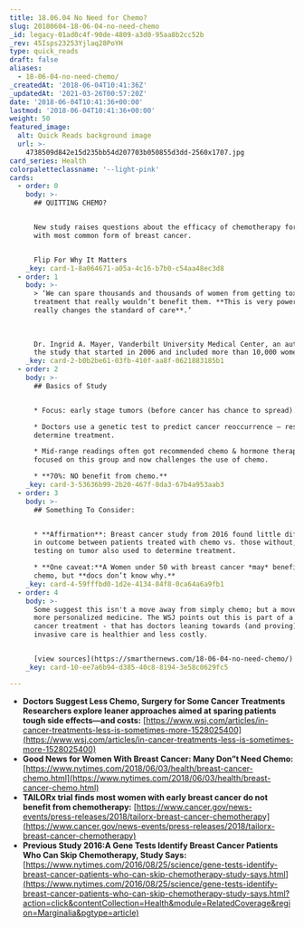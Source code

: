 ```yaml
---
title: 18.06.04 No Need for Chemo?
slug: 20180604-18-06-04-no-need-chemo
_id: legacy-01ad0c4f-90de-4809-a3d0-95aa8b2cc52b
_rev: 45Isps23253Yjlaq28PoYH
type: quick_reads
draft: false
aliases:
  - 18-06-04-no-need-chemo/
_createdAt: '2018-06-04T10:41:36Z'
_updatedAt: '2021-03-26T00:57:20Z'
date: '2018-06-04T10:41:36+00:00'
lastmod: '2018-06-04T10:41:36+00:00'
weight: 50
featured_image:
  alt: Quick Reads background image
  url: >-
    4738509d842e15d235bb54d207703b050855d3dd-2560x1707.jpg
card_series: Health
colorpaletteclassname: '--light-pink'
cards:
  - order: 0
    body: >-
      ## QUITTING CHEMO?


      New study raises questions about the efficacy of chemotherapy for women
      with most common form of breast cancer.


      Flip For Why It Matters
    _key: card-1-8a064671-a05a-4c16-b7b0-c54aa48ec3d8
  - order: 1
    body: >-
      > ‘We can spare thousands and thousands of women from getting toxic
      treatment that really wouldn’t benefit them. **This is very powerful. It
      really changes the standard of care**.’  
        
        
        
      Dr. Ingrid A. Mayer, Vanderbilt University Medical Center, an author of
      the study that started in 2006 and included more than 10,000 women.
    _key: card-2-b0b2be61-03fb-410f-aa8f-0621883185b1
  - order: 2
    body: >-
      ## Basics of Study


      * Focus: early stage tumors (before cancer has chance to spread).

      * Doctors use a genetic test to predict cancer reoccurrence – results
      determine treatment.

      * Mid-range readings often got recommended chemo & hormone therapy; study
      focused on this group and now challenges the use of chemo.

      * **70%: NO benefit from chemo.**
    _key: card-3-53636b99-2b20-467f-8da3-67b4a953aab3
  - order: 3
    body: >-
      ## Something To Consider:


      * **Affirmation**: Breast cancer study from 2016 found little difference
      in outcome between patients treated with chemo vs. those without; genetic
      testing on tumor also used to determine treatment.

      * **One caveat:**A Women under 50 with breast cancer *may* benefit from
      chemo, but **docs don’t know why.**
    _key: card-4-59fffbd0-1d2e-4134-84f8-0ca64a6a9fb1
  - order: 4
    body: >-
      Some suggest this isn't a move away from simply chemo; but a move toward
      more personalized medicine. The WSJ points out this is part of a trend in
      cancer treatment - that has doctors leaning towards (and proving) less
      invasive care is healthier and less costly.


      [view sources](https://smarthernews.com/18-06-04-no-need-chemo/)
    _key: card-10-ee7a6b94-d385-40c8-8194-3e58c0629fc5

---
```

* **Doctors Suggest Less Chemo, Surgery for Some Cancer Treatments Researchers explore leaner approaches aimed at sparing patients tough side effects—and costs:** [https://www.wsj.com/articles/in-cancer-treatments-less-is-sometimes-more-1528025400](https://www.wsj.com/articles/in-cancer-treatments-less-is-sometimes-more-1528025400)
* **Good News for Women With Breast Cancer: Many Don”t Need Chemo:** [https://www.nytimes.com/2018/06/03/health/breast-cancer-chemo.html](https://www.nytimes.com/2018/06/03/health/breast-cancer-chemo.html)
* **TAILORx trial finds most women with early breast cancer do not benefit from chemotherapy:** [https://www.cancer.gov/news-events/press-releases/2018/tailorx-breast-cancer-chemotherapy](https://www.cancer.gov/news-events/press-releases/2018/tailorx-breast-cancer-chemotherapy)
* **Previous Study 2016:A Gene Tests Identify Breast Cancer Patients Who Can Skip Chemotherapy, Study Says:** [https://www.nytimes.com/2016/08/25/science/gene-tests-identify-breast-cancer-patients-who-can-skip-chemotherapy-study-says.html](https://www.nytimes.com/2016/08/25/science/gene-tests-identify-breast-cancer-patients-who-can-skip-chemotherapy-study-says.html?action=click&contentCollection=Health&module=RelatedCoverage&region=Marginalia&pgtype=article)